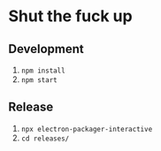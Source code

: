 # Shut the fuck up

## Development

  1. `npm install`
  2. `npm start`

## Release

  1. `npx electron-packager-interactive`
  2. `cd releases/`
